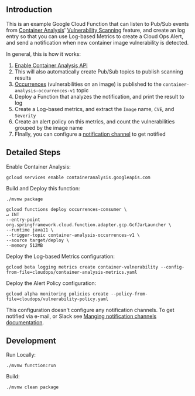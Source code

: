 ## Introduction 
This is an example Google Cloud Function that can listen to Pub/Sub events from
[Container Analysis](https://cloud.google.com/container-registry/docs/container-analysis)'
[Vulnerability Scanning](https://cloud.google.com/container-registry/docs/vulnerability-scanning) feature,
and create an log entry so that you can use Log-based Metrics to create a Cloud Ops Alert, and
send a notification when new container image vulnerability is detected.

In general, this is how it works:
1. [Enable Container Analysis API](https://cloud.google.com/container-registry/docs/enabling-disabling-container-analysis)
1. This will also automatically create Pub/Sub topics to publish scanning results
1. [Occurrences](https://cloud.google.com/container-registry/docs/metadata-storage#occurrence) (vulnerabilities on an image) is published to the `container-analysis-occurrences-v1` topic
1. Deploy a Function that analyzes the notification, and print the result to log
1. Create a Log-based metrics, and extract the `Image` name, `CVE`, and `Severity`
1. Create an alert policy on this metrics, and count the vulnerabilities grouped by the image name
1. FInally, you can configure a [notification channel](https://cloud.google.com/monitoring/support/notification-options) to get notified

## Detailed Steps
Enable Container Analysis:
```
gcloud services enable containeranalysis.googleapis.com
```

Build and Deploy this function:
```
./mvnw package

gcloud functions deploy occurrences-consumer \                                                             ↵ INT
--entry-point org.springframework.cloud.function.adapter.gcp.GcfJarLauncher \
--runtime java11 \
--trigger-topic container-analysis-occurrences-v1 \
--source target/deploy \
--memory 512MB
```

Deploy the Log-based Metrics configuration:
```
gcloud beta logging metrics create container-vulnerability --config-from-file=cloudops/container-analysis-metrics.yaml
```

Deploy the Alert Policy configuration:
```
gcloud alpha monitoring policies create --policy-from-file=cloudops/vulnerability-policy.yaml
```

This configuration doesn't configure any notification channels. To get notified via e-mail, or Slack
see [Manging notification channels documentation](https://cloud.google.com/monitoring/support/notification-options).


## Development
Run Locally:
```
./mvnw function:run
```

Build:
```
./mvnw clean package
```

